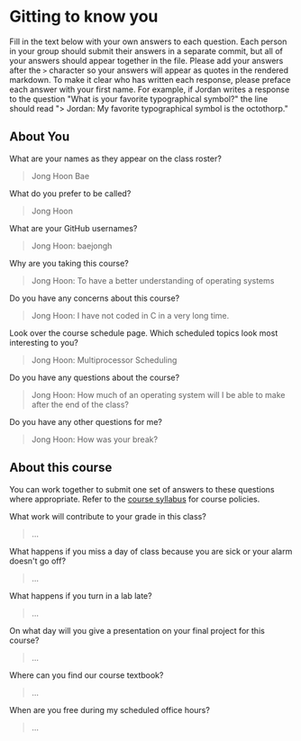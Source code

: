 # Gitting to know you
Fill in the text below with your own answers to each question. Each person in your group should submit their answers in a separate commit, but all of your answers should appear together in the file. Please add your answers after the `>` character so your answers will appear as quotes in the rendered markdown. To make it clear who has written each response, please preface each answer with your first name. For example, if Jordan writes a response to the question "What is your favorite typographical symbol?" the line should read "> Jordan: My favorite typographical symbol is the octothorp." 

## About You
What are your names as they appear on the class roster?
> Jong Hoon Bae

What do you prefer to be called?
> Jong Hoon

What are your GitHub usernames?
> Jong Hoon: baejongh

Why are you taking this course?
> Jong Hoon: To have a better understanding of operating systems

Do you have any concerns about this course?
> Jong Hoon: I have not coded in C in a very long time.

Look over the course schedule page. Which scheduled topics look most interesting to you?
> Jong Hoon: Multiprocessor Scheduling

Do you have any questions about the course?
> Jong Hoon: How much of an operating system will I be able to make after the end of the class?

Do you have any other questions for me?
> Jong Hoon: How was your break?

## About this course
You can work together to submit one set of answers to these questions where appropriate. Refer to the [course syllabus](http://www.cs.grinnell.edu/~curtsinger/teaching/2018S/CSC213/syllabus/) for course policies.

What work will contribute to your grade in this class?
> ...

What happens if you miss a day of class because you are sick or your alarm doesn't go off?
> ...

What happens if you turn in a lab late?
> ...

On what day will you give a presentation on your final project for this course?
> ...

Where can you find our course textbook?
> ...

When are you free during my scheduled office hours?
> ...
